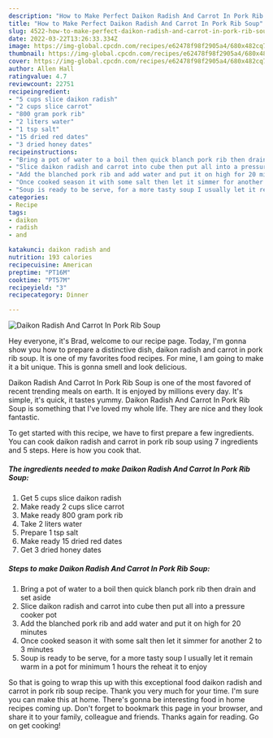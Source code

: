 ```yaml
---
description: "How to Make Perfect Daikon Radish And Carrot In Pork Rib Soup"
title: "How to Make Perfect Daikon Radish And Carrot In Pork Rib Soup"
slug: 4522-how-to-make-perfect-daikon-radish-and-carrot-in-pork-rib-soup
date: 2022-03-22T13:26:33.334Z
image: https://img-global.cpcdn.com/recipes/e62478f98f2905a4/680x482cq70/daikon-radish-and-carrot-in-pork-rib-soup-recipe-main-photo.jpg
thumbnail: https://img-global.cpcdn.com/recipes/e62478f98f2905a4/680x482cq70/daikon-radish-and-carrot-in-pork-rib-soup-recipe-main-photo.jpg
cover: https://img-global.cpcdn.com/recipes/e62478f98f2905a4/680x482cq70/daikon-radish-and-carrot-in-pork-rib-soup-recipe-main-photo.jpg
author: Allen Hall
ratingvalue: 4.7
reviewcount: 22751
recipeingredient:
- "5 cups slice daikon radish"
- "2 cups slice carrot"
- "800 gram pork rib"
- "2 liters water"
- "1 tsp salt"
- "15 dried red dates"
- "3 dried honey dates"
recipeinstructions:
- "Bring a pot of water to a boil then quick blanch pork rib then drain and set aside"
- "Slice daikon radish and carrot into cube then put all into a pressure cooker pot"
- "Add the blanched pork rib and add water and put it on high for 20 minutes"
- "Once cooked season it with some salt then let it simmer for another 2 to 3 minutes"
- "Soup is ready to be serve, for a more tasty soup I usually let it remain warm in a pot for minimum 1 hours the reheat it to enjoy"
categories:
- Recipe
tags:
- daikon
- radish
- and

katakunci: daikon radish and 
nutrition: 193 calories
recipecuisine: American
preptime: "PT16M"
cooktime: "PT57M"
recipeyield: "3"
recipecategory: Dinner

---
```



![Daikon Radish And Carrot In Pork Rib Soup](https://img-global.cpcdn.com/recipes/e62478f98f2905a4/680x482cq70/daikon-radish-and-carrot-in-pork-rib-soup-recipe-main-photo.jpg)

Hey everyone, it's Brad, welcome to our recipe page. Today, I'm gonna show you how to prepare a distinctive dish, daikon radish and carrot in pork rib soup. It is one of my favorites food recipes. For mine, I am going to make it a bit unique. This is gonna smell and look delicious.



Daikon Radish And Carrot In Pork Rib Soup is one of the most favored of recent trending meals on earth. It is enjoyed by millions every day. It's simple, it's quick, it tastes yummy. Daikon Radish And Carrot In Pork Rib Soup is something that I've loved my whole life. They are nice and they look fantastic.


To get started with this recipe, we have to first prepare a few ingredients. You can cook daikon radish and carrot in pork rib soup using 7 ingredients and 5 steps. Here is how you cook that.

<!--inarticleads1-->

##### The ingredients needed to make Daikon Radish And Carrot In Pork Rib Soup:

1. Get 5 cups slice daikon radish
1. Make ready 2 cups slice carrot
1. Make ready 800 gram pork rib
1. Take 2 liters water
1. Prepare 1 tsp salt
1. Make ready 15 dried red dates
1. Get 3 dried honey dates




<!--inarticleads2-->

##### Steps to make Daikon Radish And Carrot In Pork Rib Soup:

1. Bring a pot of water to a boil then quick blanch pork rib then drain and set aside
1. Slice daikon radish and carrot into cube then put all into a pressure cooker pot
1. Add the blanched pork rib and add water and put it on high for 20 minutes
1. Once cooked season it with some salt then let it simmer for another 2 to 3 minutes
1. Soup is ready to be serve, for a more tasty soup I usually let it remain warm in a pot for minimum 1 hours the reheat it to enjoy




So that is going to wrap this up with this exceptional food daikon radish and carrot in pork rib soup recipe. Thank you very much for your time. I'm sure you can make this at home. There's gonna be interesting food in home recipes coming up. Don't forget to bookmark this page in your browser, and share it to your family, colleague and friends. Thanks again for reading. Go on get cooking!
